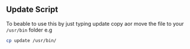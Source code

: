 ## Update Script

To beable to use this by just typing update copy aor move the file to your `/usr/bin` folder e.g
```bash
cp update /usr/bin/
```
